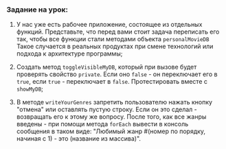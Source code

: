 ### Задание на урок:

1. У нас уже есть рабочее приложение, состоящее из отдельных функций. Представьте, что перед вами стоит задача переписать его так, чтобы все функции стали методами объекта `personalMovieDB` Такое случается в реальных продуктах при смене технологий или подхода к архитектуре программы;

2. Создать метод `toggleVisibleMyDB`, который при вызове будет проверять свойство `private`. Если оно `false` - он переключает его в `true`, если `true` - переключает в `false`. Протестировать вместе с `showMyDB`;

3. В методе `writeYourGenres` запретить пользователю нажать кнопку "отмена" или оставлять пустую строку. Если он это сделал - возвращать его к этому же вопросу. После того, как все жанры введены - при помощи метода `forEach` вывести в консоль сообщения в таком виде:
"Любимый жанр #(номер по порядку, начиная с 1) - это (название из массива)".
